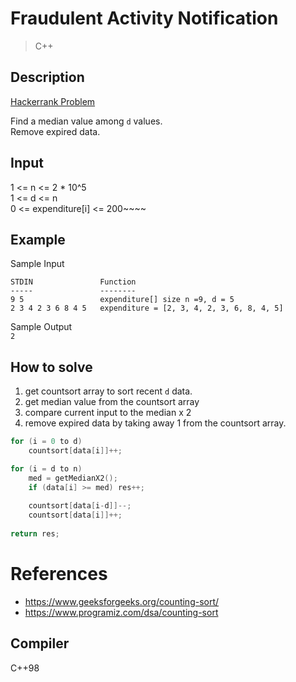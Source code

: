 # Fraudulent Activity Notification
> C++
## Description
[Hackerrank Problem](https://www.hackerrank.com/challenges/fraudulent-activity-notifications/problem)

Find a median value among ```d``` values.<br>
Remove expired data.

## Input
1 <= n <= 2 * 10^5<br>
1 <= d <= n<br>
0 <= expenditure[i] <= 200~~~~

## Example
Sample Input
```
STDIN               Function
-----               --------
9 5                 expenditure[] size n =9, d = 5
2 3 4 2 3 6 8 4 5   expenditure = [2, 3, 4, 2, 3, 6, 8, 4, 5]
```

Sample Output<br>
```2```

## How to solve
1. get countsort array to sort recent ```d``` data.
2. get median value from the countsort array
3. compare current input to the median x 2
4. remove expired data by taking away 1 from the countsort array.

```cpp
for (i = 0 to d)
    countsort[data[i]]++;

for (i = d to n)
    med = getMedianX2();
    if (data[i] >= med) res++;
    
    countsort[data[i-d]]--;
    countsort[data[i]]++;
    
return res;
```

# References
- https://www.geeksforgeeks.org/counting-sort/
- https://www.programiz.com/dsa/counting-sort

## Compiler
C++98